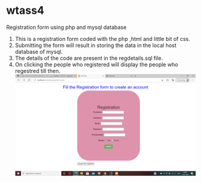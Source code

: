 # wtass4
Registration form using php and mysql database

1. This is a registration form coded with the php ,html and little bit of css.
2. Submitting the form will result in storing the data in the local host database of mysql.
3. The details of the code are present in the regdetails.sql file.
4. On clicking the people who registered will display the people who regestred till then.
![Image of Yaktocat](https://github.com/19PA1A0532/wtass4/blob/main/Screenshot%20(3).png)
